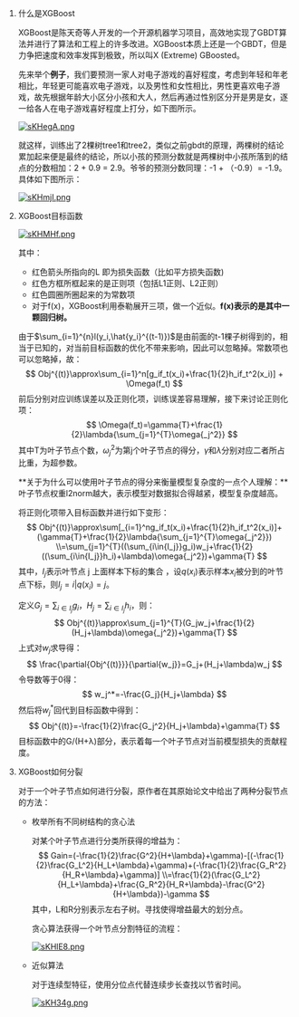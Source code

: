 1. 什么是XGBoost

   XGBoost是陈天奇等人开发的一个开源机器学习项目，高效地实现了GBDT算法并进行了算法和工程上的许多改进。XGBoost本质上还是一个GBDT，但是力争把速度和效率发挥到极致，所以叫X (Extreme) GBoosted。

   先来举个**例子**，我们要预测一家人对电子游戏的喜好程度，考虑到年轻和年老相比，年轻更可能喜欢电子游戏，以及男性和女性相比，男性更喜欢电子游戏，故先根据年龄大小区分小孩和大人，然后再通过性别区分开是男是女，逐一给各人在电子游戏喜好程度上打分，如下图所示。

   [![sKHegA.png](https://s3.ax1x.com/2021/01/09/sKHegA.png)](https://imgchr.com/i/sKHegA)

   就这样，训练出了2棵树tree1和tree2，类似之前gbdt的原理，两棵树的结论累加起来便是最终的结论，所以小孩的预测分数就是两棵树中小孩所落到的结点的分数相加：2 + 0.9 = 2.9。爷爷的预测分数同理：-1 + （-0.9）= -1.9。具体如下图所示：

   [![sKHmjI.png](https://s3.ax1x.com/2021/01/09/sKHmjI.png)](https://imgchr.com/i/sKHmjI)

2. XGBoost目标函数

   [![sKHMHf.png](https://s3.ax1x.com/2021/01/09/sKHMHf.png)](https://imgchr.com/i/sKHMHf)

   其中：

   - 红色箭头所指向的L 即为损失函数（比如平方损失函数)
   - 红色方框所框起来的是正则项（包括L1正则、L2正则）
   - 红色圆圈所圈起来的为常数项
   - 对于f(x)，XGBoost利用泰勒展开三项，做一个近似。**f(x)表示的是其中一颗回归树。**

   由于$\sum_{i=1}^{n}l(y_i,\hat{y_i}^{(t-1)})$是由前面的t-1棵子树得到的，相当于已知的，对当前目标函数的优化不带来影响，因此可以忽略掉。常数项也可以忽略掉，故：
   $$
   Obj^{(t)}\approx\sum_{i=1}^n[g_if_t(x_i)+\frac{1}{2}h_if_t^2(x_i)] + \Omega(f_t)
   $$
   前后分别对应训练误差以及正则化项，训练误差容易理解，接下来讨论正则化项：
   $$
   \Omega(f_t)=\gamma{T}+\frac{1}{2}\lambda{\sum_{j=1}^{T}\omega{_j^2}}
   $$
   其中T为叶子节点个数，$\omega{_j^2}$为第j个叶子节点的得分，$\gamma$和$\lambda$分别对应二者所占比重，为超参数。

   **关于为什么可以使用叶子节点的得分来衡量模型复杂度的一点个人理解：**叶子节点权重l2norm越大，表示模型对数据拟合得越紧，模型复杂度越高。

   将正则化项带入目标函数并进行如下变形：
   $$
   Obj^{(t)}\approx\sum[_{i=1}^ng_if_t(x_i)+\frac{1}{2}h_if_t^2(x_i)]+(\gamma{T}+\frac{1}{2}\lambda{\sum_{j=1}^{T}\omega{_j^2}})
   \\=\sum_{j=1}^{T}((\sum_{i\in{I_j}}g_i)w_j+\frac{1}{2}((\sum_{i\in{I_j}}h_i)+\lambda)\omega{_j^2})+\gamma{T}
   $$
   其中，$I_j$表示叶节点 j 上面样本下标的集合 ，设$q(x_i)$表示样本$x_i$被分到的叶节点下标，则$I_j={i|q(x_i)=j}$。

   定义$G_j=\sum_{i\in{I_j}}g_i$，$H_j=\sum_{i\in{I_j}}h_i$，则：
   $$
   Obj^{(t)}\approx\sum_{j=1}^{T}(G_jw_j+\frac{1}{2}(H_j+\lambda)\omega{_j^2})+\gamma{T}
   $$
   上式对$w_j$求导得：
   $$
   \frac{\partial{Obj^{(t)}}}{\partial{w_j}}=G_j+(H_j+\lambda)w_j
   $$
   令导数等于0得：
   $$
   w_j^*=-\frac{G_j}{H_j+\lambda}
   $$
   然后将$w_j^*$回代到目标函数中得到：
   $$
   Obj^{(t)}=-\frac{1}{2}\frac{G_j^2}{H_j+\lambda}+\gamma{T}
   $$
   目标函数中的G/(H+λ)部分，表示着每一个叶子节点对当前模型损失的贡献程度。

3. XGBoost如何分裂

   对于一个叶子节点如何进行分裂，原作者在其原始论文中给出了两种分裂节点的方法：

   - 枚举所有不同树结构的贪心法

     对某个叶子节点进行分类所获得的增益为：
     $$
     Gain=(-\frac{1}{2}\frac{G^2}{H+\lambda}+\gamma)-[(-\frac{1}{2}\frac{G_L^2}{H_L+\lambda}+\gamma)+(-\frac{1}{2}\frac{G_R^2}{H_R+\lambda}+\gamma)]
     \\=\frac{1}{2}(\frac{G_L^2}{H_L+\lambda}+\frac{G_R^2}{H_R+\lambda}-\frac{G^2}{H+\lambda})-\gamma
     $$
     其中，L和R分别表示左右子树。寻找使得增益最大的划分点。

     贪心算法获得一个叶节点分割特征的流程：

     [![sKHlE8.png](https://s3.ax1x.com/2021/01/09/sKHlE8.png)](https://imgchr.com/i/sKHlE8)

   - 近似算法

     对于连续型特征，使用分位点代替连续步长查找以节省时间。

     [![sKH34g.png](https://s3.ax1x.com/2021/01/09/sKH34g.png)](https://imgchr.com/i/sKH34g)

   

